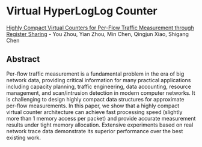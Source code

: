 # Virtual HyperLogLog Counter
[Highly Compact Virtual Counters for Per-Flow Traffic Measurement through Register Sharing](https://www.cise.ufl.edu/~sgchen/paper/globecom16a.pdf) - You Zhou, Yian Zhou, Min Chen, Qingjun Xiao, Shigang Chen

## Abstract
Per-flow traffic measurement is a fundamental problem in the era of big network data, providing critical information for many practical applications including capacity planning, traffic engineering, data accounting, resource management, and scan/intrusion detection in modern computer networks. It is challenging to design highly compact data structures for approximate per-flow measurements. In this paper, we show that a highly compact virtual counter architecture can achieve fast processing speed (slightly more than 1 memory access per packet) and provide accurate measurement results under tight memory allocation. Extensive experiments based on real network trace data demonstrate its superior performance over the best existing work.
